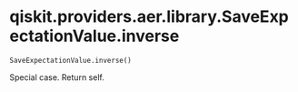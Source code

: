 # qiskit.providers.aer.library.SaveExpectationValue.inverse

`SaveExpectationValue.inverse()`

Special case. Return self.
